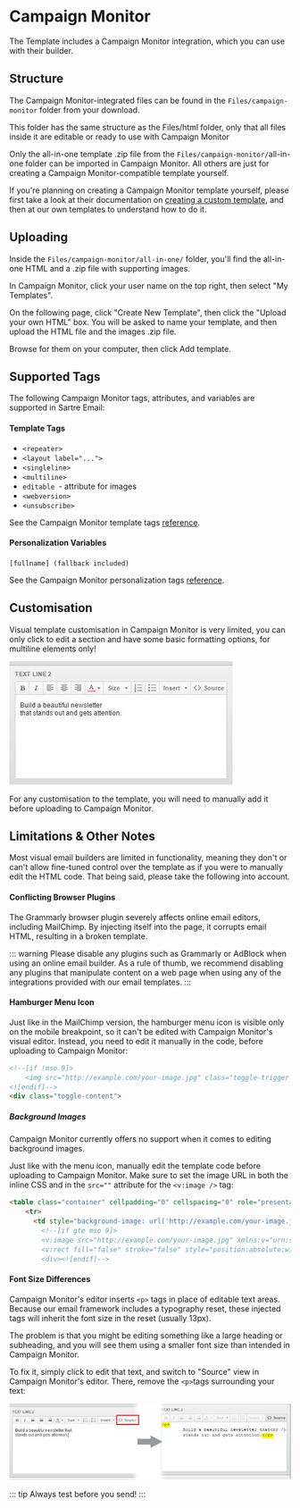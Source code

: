 # Campaign Monitor

The Template includes a Campaign Monitor integration, which you can use with their builder.


## Structure

The Campaign Monitor-integrated files can be found in the ``Files/campaign-monitor`` folder from your download.

This folder has the same structure as the Files/html folder, only that all files inside it are editable or ready to use with Campaign Monitor

Only the all-in-one template .zip file from the ``Files/campaign-monitor/``all-in-one folder can be imported in Campaign Monitor. All others are just for creating a Campaign Monitor-compatible template yourself.

If you're planning on creating a Campaign Monitor template yourself, please first take a look at their documentation on [creating a custom template](https://www.campaignmonitor.com/create/), and then at our own templates to understand how to do it.

## Uploading

Inside the ``Files/campaign-monitor/all-in-one/`` folder, you'll find the all-in-one HTML and a .zip file with supporting images.

In Campaign Monitor, click your user name on the top right, then select "My Templates".

On the following page, click "Create New Template", then click the "Upload your own HTML" box. You will be asked to name your template, and then upload the HTML file and the images .zip file.

Browse for them on your computer, then click Add template.

## Supported Tags

The following Campaign Monitor tags, attributes, and variables are supported in Sartre Email:

#### Template Tags

- ``<repeater>``
- ``<layout label="...">``
- ``<singleline>``
- ``<multiline>``
- ``editable ``- attribute for images
- ``<webversion>``
- ``<unsubscribe>``

See the Campaign Monitor template tags [reference](https://www.campaignmonitor.com/create/editable-content/).

#### Personalization Variables

``[fullname] (fallback included)``

See the Campaign Monitor personalization tags [reference](https://www.campaignmonitor.com/create/editable-content/).

## Customisation

Visual template customisation in Campaign Monitor is very limited, you can only click to edit a section and have some basic formatting options, for multiline elements only!

![Customisation](./cm-editing-options.jpg)

For any customisation to the template, you will need to manually add it before uploading to Campaign Monitor.

## Limitations & Other Notes

Most visual email builders are limited in functionality, meaning they don't or can't allow fine-tuned control over the template as if you were to manually edit the HTML code. That being said, please take the following into account.

#### Conflicting Browser Plugins

The Grammarly browser plugin severely affects online email editors, including MailChimp. By injecting itself into the page, it corrupts email HTML, resulting in a broken template.

::: warning
Please disable any plugins such as Grammarly or AdBlock when using an online email builder. As a rule of thumb, we recommend disabling any plugins that manipulate content on a web page when using any of the integrations provided with our email templates.
:::

#### Hamburger Menu Icon

Just like in the MailChimp version, the hamburger menu icon is visible only on the mobile breakpoint, so it can't be edited with Campaign Monitor's visual editor. Instead, you need to edit it manually in the code, before uploading to Campaign Monitor:

``` html
<!--[if !mso 9]>
    <img src="http://example.com/your-image.jpg" class="toggle-trigger show-sm p-sm-8" aria-hidden="true" width="20" style="display: none; max-height: 0;>
<![endif]-->
<div class="toggle-content">
```

##### Background Images

Campaign Monitor currently offers no support when it comes to editing background images.

Just like with the menu icon, manually edit the template code before uploading to Campaign Monitor. Make sure to set the image URL in both the inline CSS and in the ``src=""`` attribute for the ``<v:image />`` tag:

``` html
<table class="container" cellpadding="0" cellspacing="0" role="presentation" width="700">
    <tr>
      <td style="background-image: url('http://example.com/your-image.jpg'); background-color: #0CBACF; background-repeat: no-repeat; background-position: center; background-size: cover;">
        <!--[if gte mso 9]>
        <v:image src="http://example.com/your-image.jpg" xmlns:v="urn:schemas-microsoft-com:vml" style="width:600px;height:500px;" />
        <v:rect fill="false" stroke="false" style="position:absolute;width:600px;height:500px;">
        <div><![endif]-->
```

#### Font Size Differences

Campaign Monitor's editor inserts ``<p>`` tags in place of editable text areas. Because our email framework includes a typography reset, these injected tags will inherit the font size in the reset (usually 13px).

The problem is that you might be editing something like a large heading or subheading, and you will see them using a smaller font size than intended in Campaign Monitor.

To fix it, simply click to edit that text, and switch to "Source" view in Campaign Monitor's editor. There, remove the ``<p>``tags surrounding your text:

![CM_paragraph](./cm-paragraph-tags-fix.jpg)

::: tip
Always test before you send!
:::

